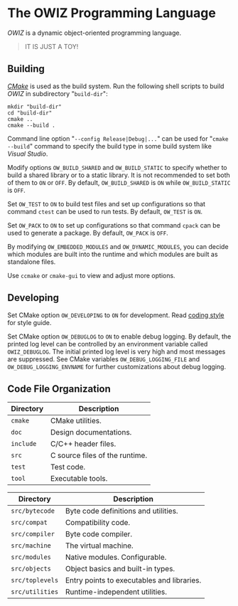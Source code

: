 # The OWIZ Programming Language

*OWIZ* is a dynamic object-oriented programming language.

> IT IS JUST A TOY!

## Building

[*CMake*](https://cmake.org/) is used as the build system.
Run the following shell scripts to build *OWIZ* in subdirectory "`build-dir`":

```shell
mkdir "build-dir"
cd "build-dir"
cmake ..
cmake --build .
```

Command line option "`--config Release|Debug|...`"
can be used for "`cmake --build`" command
to specify the build type in some build system like *Visual Studio*.

Modify options `OW_BUILD_SHARED` and `OW_BUILD_STATIC` to specify
whether to build a shared library or to a static library.
It is not recommended to set both of them to `ON` or `OFF`.
By default, `OW_BUILD_SHARED` is `ON` while `OW_BUILD_STATIC` is `OFF`.

Set `OW_TEST` to `ON` to build test files and set up configurations
so that command `ctest` can be used to run tests.
By default, `OW_TEST` is `ON`.

Set `OW_PACK` to `ON` to set up configurations
so that command `cpack` can be used to generate a package.
By default, `OW_PACK` is `OFF`.

By modifying `OW_EMBEDDED_MODULES` and `OW_DYNAMIC_MODULES`,
you can decide which modules are built into the runtime
and which modules are built as standalone files.

Use `ccmake` or `cmake-gui` to view and adjust more options.

## Developing

Set CMake option `OW_DEVELOPING` to `ON` for development.
Read [coding style](doc/coding_style.md) for style guide.

Set CMake option `OW_DEBUGLOG` to `ON` to enable debug logging.
By default, the printed log level can be controlled by an environment variable
called `OWIZ_DEBUGLOG`.
The initial printed log level is very high and most messages are suppressed.
See CMake variables `OW_DEBUG_LOGGING_FILE` and `OW_DEBUG_LOGGING_ENVNAME`
for further customizations about debug logging.

## Code File Organization

| Directory | Description                                      |
|-----------|--------------------------------------------------|
| `cmake`   | CMake utilities.                                 |
| `doc`     | Design documentations.                           |
| `include` | C/C++ header files.                              |
| `src`     | C source files of the runtime.                   |
| `test`    | Test code.                                       |
| `tool`    | Executable tools.                                |

| Directory       | Description                                        |
|-----------------|----------------------------------------------------|
| `src/bytecode`  | Byte code definitions and utilities.               |
| `src/compat`    | Compatibility code.                                |
| `src/compiler`  | Byte code compiler.                                |
| `src/machine`   | The virtual machine.                               |
| `src/modules`   | Native modules. Configurable.                      |
| `src/objects`   | Object basics and built-in types.                  |
| `src/toplevels` | Entry points to executables and libraries.         |
| `src/utilities` | Runtime-independent utilities.                     |
